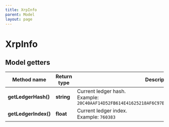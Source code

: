 ```yaml
---
title: XrpInfo
parent: Model
layout: page
---
```


# XrpInfo

## Model getters

Method name | Return type | Description | Notes
------------ | ------------- | ------------- | -------------
**getLedgerHash()** | **string** | Current ledger hash. <br>Example: `20C40AAF14D52FB614E41625218AF6C97B43076C30060E85AEFB38D54A99050F` | [optional]
**getLedgerIndex()** | **float** | Current ledger index. <br>Example: `760383` | [optional]

